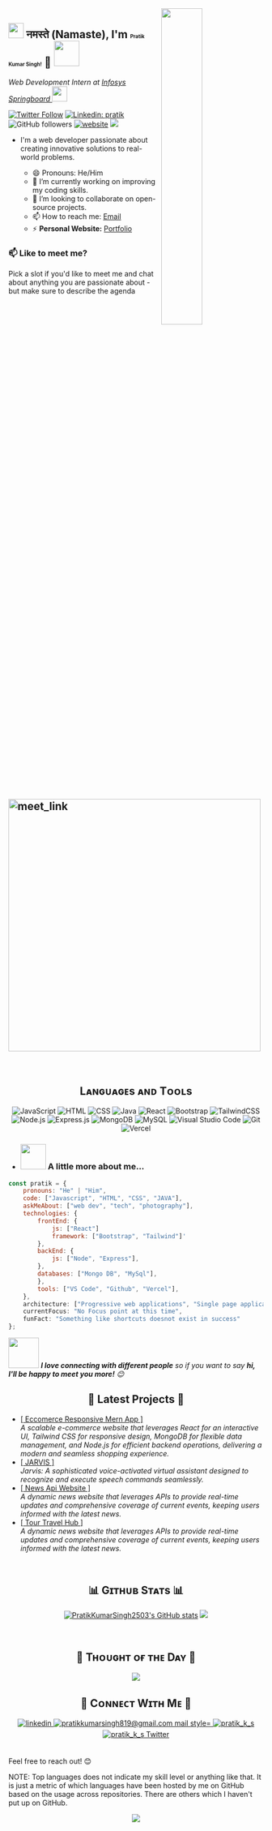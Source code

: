 <!--  Banner 
![search](https://github.com/PratikKumarSingh2503/PratikKumarSingh2503/assets/132550388/b8bd15d9-7e27-49b7-95f7-68cc4f3b2330)
<br /> -->

<!--Night Owl image-->
<div>
  <img align="right" width="40%" src="https://owlbertsio-resized.s3.amazonaws.com/Popper.psd.full.png">
</div>

<h2><img src="#" width="30"/> नमस्ते (Namaste), I'm <span style="font-size:10px;">Pratik Kumar Singh!</span> 👋 <img src="#" width="50"></h2>
<p><em>Web Development Intern at <a href="https://infyspringboard.onwingspan.com/web/en/login">Infosys Springboard
</a><img src="https://media.giphy.com/media/WUlplcMpOCEmTGBtBW/giphy.gif" width="30"> 
</em></p>

[![Twitter Follow](https://img.shields.io/twitter/follow/pratik?label=Follow)](https://twitter.com/PratikSingh819)
[![Linkedin: pratik](https://img.shields.io/badge/-pratik-blue?style=flat-square&logo=Linkedin&logoColor=white&link=https://www.linkedin.com/in/anmol-p-singh/)](https://www.linkedin.com/in/pratik-kumar-singh-aa6746221/)
![GitHub followers](https://img.shields.io/github/followers/PratikKumarSingh2503?label=Follow&style=social)
[![website](https://img.shields.io/badge/Website-46a2f1.svg?&style=flat-square&logo=Google-Chrome&logoColor=white&link=https://pratik-portfolio-woad.vercel.app/)](https://pratik2505.vercel.app/)
![](https://visitor-badge.glitch.me/badge?page_id=PratikKumarSingh2503.PratikKumarSingh2503)
<!--- ![Waka Readme](https://github.com/PratikKumarSingh2503/PratikKumarSingh2503/workflows/Waka%20Readme/badge.svg) --->



- I'm a web developer passionate about creating innovative solutions to real-world problems.

  - 😄 Pronouns: He/Him
  - 🔭 I’m currently working on improving my coding skills.
  <!-- - 🌱 I’m currently learning Node.js and Express.js. -->
  - 👯 I’m looking to collaborate on open-source projects.
  <!-- - 💬 Ask me about web development, JavaScript, and Java. -->
  - 📫 How to reach me: [Email](mailto:pratikkumarsingh819@example.com)
  - ⚡ **Personal Website:** [Portfolio](https://pratik2505.vercel.app/)
 
<!--Profile Count Badge-->
<p align="left">
<!--   <img src="https://komarev.com/ghpvc/?username=PratikKumarSingh2503&label=Profile%20views&color=770677&style=for-the-badge&logo=star" alt="PratikKumarSingh2503" style="padding-right:20px;" /> -->
</p>

### 📫 Like to meet me?

Pick a slot if you'd like to meet me and chat about anything you are passionate about - but make sure to describe the agenda

<a href="https://calendly.com/pratikkumarsingh819/30min" target="_blank"><img width="498" alt="meet_link" src="https://user-images.githubusercontent.com/15426564/144297439-f530f383-e73e-41e0-9914-a9b7d3f432e5.png"></a>
---
<br />

<!--Languages and Tools Section-->       
<h2 align="center">Lᴀɴɢᴜᴀɢᴇs ᴀɴᴅ Tᴏᴏʟs</h2> 
<p align="center">
<!-- <img width="500px"  src="https://skillicons.dev/icons?i=js,html,css,java,react,bootstrap,tailwind,nodejs,expressjs,mongo,mysql,vscode,git,vercel,x&perline=7"  /> -->
<img alt="JavaScript" src="https://img.shields.io/badge/-JavaScript-F7DF1E?style=flat-square&logo=javascript&logoColor=black" />
<img alt="HTML" src="https://img.shields.io/badge/-HTML5-E34F26?style=flat-square&logo=html5&logoColor=white" />
<img alt="CSS" src="https://img.shields.io/badge/-CSS3-1572B6?style=flat-square&logo=css3&logoColor=white" />
<img alt="Java" src="https://img.shields.io/badge/-Java-007396?style=flat-square&logo=java&logoColor=white" />
<img alt="React" src="https://img.shields.io/badge/-React-45b8d8?style=flat-square&logo=react&logoColor=white" />
<img alt="Bootstrap" src="https://img.shields.io/badge/-Bootstrap-563D7C?style=flat-square&logo=bootstrap&logoColor=white" />
<img alt="TailwindCSS" src="https://img.shields.io/badge/-TailwindCSS-38B2AC?style=flat-square&logo=tailwind-css&logoColor=white" />
  <br>
<img alt="Node.js" src="https://img.shields.io/badge/-Node.js-339933?style=flat-square&logo=node.js&logoColor=white" />
<img alt="Express.js" src="https://img.shields.io/badge/-Express.js-000000?style=flat-square&logo=express&logoColor=white" />
<img alt="MongoDB" src="https://img.shields.io/badge/-MongoDB-47A248?style=flat-square&logo=mongodb&logoColor=white" />
<img alt="MySQL" src="https://img.shields.io/badge/-MySQL-4479A1?style=flat-square&logo=mysql&logoColor=white" />
<img alt="Visual Studio Code" src="https://img.shields.io/badge/-Visual%20Studio%20Code-007ACC?style=flat-square&logo=visual-studio-code&logoColor=white" />
<img alt="Git" src="https://img.shields.io/badge/-Git-F05032?style=flat-square&logo=git&logoColor=white" />
<img alt="Vercel" src="https://img.shields.io/badge/-Vercel-000000?style=flat-square&logo=vercel&logoColor=white" />
</p>


  - ### <img src="https://media.giphy.com/media/VgCDAzcKvsR6OM0uWg/giphy.gif" width="50"> A little more about me...  

```javascript
const pratik = {
    pronouns: "He" | "Him",
    code: ["Javascript", "HTML", "CSS", "JAVA"],
    askMeAbout: ["web dev", "tech", "photography"],
    technologies: {
        frontEnd: {
            js: ["React"]
            framework: ["Bootstrap", "Tailwind"]'
        }, 
        backEnd: {
            js: ["Node", "Express"],
        },
        databases: ["Mongo DB", "MySql"],
        },
        tools: ["VS Code", "Github", "Vercel"], 
    },
    architecture: ["Progressive web applications", "Single page applications"],
    currentFocus: "No Focus point at this time",
    funFact: "Something like shortcuts doesnot exist in success"
};
```

<img src="https://media.giphy.com/media/LnQjpWaON8nhr21vNW/giphy.gif" width="60"> <em><b>I love connecting with different people</b> so if you want to say <b>hi, I'll be happy to meet you more!</b> 😊</em>
<br />


<!--     Comment Out  -->
<!-- <h3>Open source projects</h3>
<table>
  <thead align="center">
    <tr border: none;>
      <td><b>🎁 Projects</b></td>
      <td><b>⭐ Stars</b></td>
      <td><b>📚 Forks</b></td>
      <td><b>🛎 Issues</b></td>
      <td><b>📬 Pull requests</b></td>
    </tr>
  </thead>
  <tbody>
    <tr>
      <td><a href="https://github.com/thmsgbrt/react-simple-pull-to-refresh"><b>React PullToRefresh component</b></a></td>
      <td><img alt="Stars" src="https://img.shields.io/github/stars/thmsgbrt/react-simple-pull-to-refresh?style=flat-square&labelColor=343b41"/></td>
      <td><img alt="Forks" src="https://img.shields.io/github/forks/thmsgbrt/react-simple-pull-to-refresh?style=flat-square&labelColor=343b41"/></td>
      <td><img alt="Issues" src="https://img.shields.io/github/issues/thmsgbrt/react-simple-pull-to-refresh?style=flat-square&labelColor=343b41"/></td>
      <td><img alt="Pull Requests" src="https://img.shields.io/github/issues-pr/thmsgbrt/react-simple-pull-to-refresh?style=flat-square&labelColor=343b41"/></td>
    </tr>
	  <tr>
      <td><a href="https://github.com/thmsgbrt/Chrome-Extension-with-React-and-Typescript-Starter-Pack"><b>Typescript & React Chrome Extension Starter</b></a></td>
      <td><img alt="Stars" src="https://img.shields.io/github/stars/thmsgbrt/Chrome-Extension-with-React-and-Typescript-Starter-Pack?style=flat-square&labelColor=343b41"/></td>
      <td><img alt="Forks" src="https://img.shields.io/github/forks/thmsgbrt/Chrome-Extension-with-React-and-Typescript-Starter-Pack?style=flat-square&labelColor=343b41"/></td>
      <td><img alt="Issues" src="https://img.shields.io/github/issues/thmsgbrt/Chrome-Extension-with-React-and-Typescript-Starter-Pack?style=flat-square&labelColor=343b41"/></td>
      <td><img alt="Pull Requests" src="https://img.shields.io/github/issues-pr/thmsgbrt/Chrome-Extension-with-React-and-Typescript-Starter-Pack?style=flat-square&labelColor=343b41"/></td>
    </tr>
    <tr>
      <td><a href="https://github.com/thmsgbrt/nodejs-typescript-express-apollo-graphql-starter"><b>NodeJs Express TypeScript GraphQL Starter</b></a></td>
      <td><img alt="Stars" src="https://img.shields.io/github/stars/thmsgbrt/nodejs-typescript-express-apollo-graphql-starter?style=flat-square&labelColor=343b41"/></td>
      <td><img alt="Forks" src="https://img.shields.io/github/forks/thmsgbrt/nodejs-typescript-express-apollo-graphql-starter?style=flat-square&labelColor=343b41"/></td>
      <td><img alt="Issues" src="https://img.shields.io/github/issues/thmsgbrt/nodejs-typescript-express-apollo-graphql-starter?style=flat-square&labelColor=343b41"/></td>
      <td><img alt="Pull Requests" src="https://img.shields.io/github/issues-pr/thmsgbrt/nodejs-typescript-express-apollo-graphql-starter?style=flat-square&labelColor=343b41"/></td>
    </tr>
  </tbody>
</table>
<br /> -->


<h2 align="center">🤝 Latest Projects 🤝 </h2>
 <ul>
	 <li>
		 <a href="https://e-commerce-2nd.vercel.app/">[ Eccomerce Responsive Mern App ]</a> <br>
		 <i>A scalable e-commerce website that leverages React for an interactive UI, Tailwind CSS for responsive design, MongoDB for flexible data management, and Node.js for efficient backend 
                    operations, delivering a modern and seamless shopping experience.</i>
	</li>
	 <li>
		 <a href="https://jarvis-sand-eight.vercel.app/">[ JARVIS ]</a> <br>
		 <i>Jarvis: A sophisticated voice-activated virtual assistant designed to recognize and execute speech commands seamlessly.</i>
	</li>
	 <li>
		 <a href="https://news-api-website-rose.vercel.app/">[ News Api Website ]</a> <br>
		 <i>A dynamic news website that leverages APIs to provide real-time updates and comprehensive coverage of current events, keeping users informed with the latest news.</i>
	</li>
	 <li>
		 <a href="https://tour-travel-hub.vercel.app/">[ Tour Travel Hub ]</a> <br>
		 <i>A dynamic news website that leverages APIs to provide real-time updates and comprehensive coverage of current events, keeping users informed with the latest news.</i>
	</li>
   </ul>
<br />


<!--Badges Earn ( Comment Out )   -->
<!-- <h2 align="center">📊 My Badges 📊</h2>
<div style="text-align: center;">
<img src="https://github.com/user-attachments/assets/a4067159-4e7a-4605-840c-50fced081d5f" alt="Database Programming with SQL" style="width: 150px; height: 150px;" />
<img src="https://github.com/user-attachments/assets/fe053515-7c34-472a-bf01-1b278ca69925" alt="Java Explorer" style="width: 350px; height: 150px;" />
  </div>
<br />  -->


<!--Trophies Section-->   
<!-- <h2 align="center">🏆 Gɪᴛʜᴜʙ Tʀᴏᴘʜɪᴇs 🏆</h2>
<p align="center">
  <a href="https://github.com/PratikKumarSingh2503/github-profile-trophy">
    <img src="https://github-profile-trophy.vercel.app/?username=PratikKumarSingh2503&row=2&column=6&margin-w=20&margin-h=20" alt="GitHub Trophies">
  </a>
</p>   
<br /> -->

<!--Github stats Table--> 
<h2 align="center">📊 Gɪᴛʜᴜʙ Sᴛᴀᴛs 📊</h2>

<p align="center">
<a href="http://www.github.com/PratikKumarSingh2503"><img src="https://github-readme-stats.vercel.app/api?username=PratikKumarSingh2503&show_icons=true&hide=&count_private=true&title_color=3382ed&text_color=ffffff&icon_color=3382ed&bg_color=1c1917&hide_border=true&show_icons=true" alt="PratikKumarSingh2503's GitHub stats" /></a>
<a href="http://www.github.com/arifszn"><img src="https://github-readme-streak-stats.herokuapp.com/?user=PratikKumarSingh2503&stroke=ffffff&background=1c1917&ring=0891b2&fire=0891b2&currStreakNum=ffffff&currStreakLabel=0891b2&sideNums=ffffff&sideLabels=ffffff&dates=ffffff&hide_border=true" /></a>
 </p>

<!----
<table width="100%">
  <tr>
    <td width="50%">
      <h3 align="center"><strong>Gɪᴛʜᴜʙ Sᴛᴀᴛs</strong></h3>
      <p align="center">
        <a href="https://github.com/PratikKumarSingh2503">
          <img align="center" src="https://github-readme-stats.vercel.app/api?username=PratikKumarSingh2503&count_private=true&show_icons=true&theme=nightowl" alt="GitHub Stats" />
        </a>
      </p>
    </td>
    <td width="50%">
      <h3 align="center"><strong>Sᴛʀᴇᴀᴋ Sᴛᴀᴛs</strong></h3>
      <p align="center">
        <a href="https://github.com/PratikKumarSingh2503">
          <img align="center" src="https://streak-stats.demolab.com?user=PratikKumarSingh2503&theme=nightowl" alt="Streak Stats" />
        </a>
      </p>
    </td>
  </tr>
  <tr>
    <td width="50%">
      <h3 align="center"><strong>Lᴀᴛᴇsᴛ Pʀᴏᴊᴇᴄᴛ</strong></h3>
      <p align="center">
        <a href="https://github.com/PratikKumarSingh2503/Pratik-Portfolio">
          <img align="center" width="470" src="https://github-readme-stats.vercel.app/api/pin/?username=PratikKumarSingh2503&repo=Pratik-Portfolio&theme=nightowl&show_owner=true" alt="Awesome-Dev-Portfolios" />
        </a>
      </p>
    </td>
    <td width="50%">
      <h3 align="center"><strong>Tᴏᴘ Cᴏɴᴛʀɪʙᴜᴛɪᴏɴs</strong></h3>
      <p align="center">
        <a href="https://github.com/PratikKumarSingh2503">
          <img align="center" src="https://github-contributor-stats.vercel.app/api?username=PratikKumarSingh2503&limit=3&theme=nightowl&show_owner=true&combine_all_yearly_contributions=true" alt="Top Repo" />
        </a>
      </p>
    </td>
  </tr>
</table>
 ----->
<br />

 
<!--   - ## Connect with Me
  - [GitHub](https://github.com/PratikKumarSingh2503)
  - [LinkedIn](https://www.linkedin.com/in/pratik-kumar-singh-aa6746221/)
  - [Twitter](https://twitter.com/PratikSingh819)
-->

<!--Dynamic Quote card updated everyday at 12 PM--> 
<h2 align="center">🌟 Tʜᴏᴜɢʜᴛ ᴏғ ᴛʜᴇ Dᴀʏ 🌟</h2>
<!--STARTS_HERE_QUOTE_CARD-->
<p align="center">
    <img src="https://readme-daily-quotes.vercel.app/api?author=Rabindranath%Tagore&quote=It%is%20very%20simple%20to%20be%20happy%20but%20it%20is%20very%20very%20difficult%20to%20be%20simple.&theme=dark&bg_color=011627&author_color=ffeb95">
</p>
<!--ENDS_HERE_QUOTE_CARD-->


<!--Contact Section--> 

<h2 align="center">🤝 Cᴏɴɴᴇᴄᴛ Wɪᴛʜ Mᴇ 🤝 </h2>
<div align="center">
 <a href="https://www.linkedin.com/in/pratik-kumar-singh-aa6746221/" target="_blank">
<img src=https://img.shields.io/badge/linkedin-%231E77B5.svg?&style=for-the-badge&logo=linkedin&logoColor=white alt=linkedin style="margin-bottom: 5px;" />
</a>
  
<a href="mailto:pratikkumarsingh819@gmail.com" target="_blank">
<img src="https://img.shields.io/badge/Gmail-D14836?style=for-the-badge&logo=gmail&logoColor=white" alt="pratikkumarsingh819@gmail.com mail style="margin-bottom: 5px;" />
</a>

<a href="#" target="_blank">
<img src=https://img.shields.io/badge/Instagram-E4405F?style=for-the-badge&logo=instagram&logoColor=white alt=pratik_k_s Instagram style="margin-bottom: 5px;" />
</a>

<a href="https://twitter.com/PratikSingh819" target="_blank">
<img src="https://img.shields.io/badge/Twitter-1DA1F2?style=for-the-badge&logo=twitter&logoColor=white" alt="pratik_k_s Twitter" style="margin-bottom: 5px;" />
</a>
</div>
<br/>

Feel free to reach out! 😊      

NOTE: Top languages does not indicate my skill level or anything like that. It is just a metric of which languages have been hosted by me on GitHub based on the usage across repositories. There are others which I haven't put up on GitHub.

<!--Footer--> 
<p align="center">
  <img src="https://capsule-render.vercel.app/api?type=waving&color=gradient&height=65&section=footer"/>
</p>
